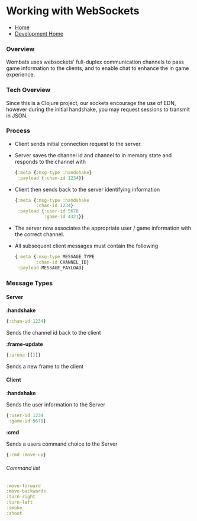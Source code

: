 # Working with WebSockets

- [Home](../../README.md)
- [Development Home](./home.md)

### Overview

Wombats uses websockets' full-duplex communication channels to pass game information to the clients, and to enable chat to enhance the in game experience.

### Tech Overview

Since this is a Clojure project, our sockets encourage the use of EDN, however during the initial handshake, you may request sessions to transmit in JSON.

### Process

- Client sends initial connection request to the server.
- Server saves the channel id and channel to in memory state and responds to the channel with

    ```clj
    {:meta {:msg-type :handshake}
     :payload {:chan-id 1234}}
    ```

- Client then sends back to the server identifying information

    ```clj
    {:meta {:msg-type :handshake
            :chan-id 1234}
     :payload {:user-id 5678
               :game-id 4321}}
    ```

- The server now associates the appropriate user / game information with the correct channel.
- All subsequent client messages must contain the following

  ```clj
  {:meta {:msg-type MESSAGE_TYPE
          :chan-id CHANNEL_ID}
   :payload MESSAGE_PAYLOAD}
  ```

### Message Types

#### Server

**:handshake**

```clj
{:chan-id 1234}
```

Sends the channel id back to the client

**:frame-update**

```clj
{:arena [[]]}
```

Sends a new frame to the client

#### Client

**:handshake**

Sends the user information to the Server

```clj
{:user-id 1234
 :game-id 5678}
```

**:cmd**

Sends a users command choice to the Server

```clj
{:cmd :move-up}
```

###### Command list

```clj
:move-forward
:move-backwards
:turn-right
:turn-left
:smoke
:shoot
```
